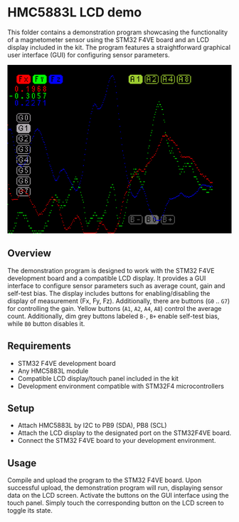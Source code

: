 # HMC5883L LCD demo

This folder contains a demonstration program showcasing the functionality
of a magnetometer sensor using the STM32 F4VE board
and an LCD display included in the kit. The program features a straightforward
graphical user interface (GUI) for configuring sensor parameters.

![Demo screenshot](hmc5883_lcd_x2.png)

## Overview

The demonstration program is designed to work with the STM32 F4VE development
board and a compatible LCD display. It provides a GUI interface to configure
sensor parameters such as average count, gain and self-test bias.
The display includes buttons for enabling/disabling the display of
measurement (Fx, Fy, Fz). Additionally, there are buttons (`G0` .. `G7`) for
controlling the gain. Yellow buttons (`A1`, `A2`, `A4`, `A8`) control the
average count. Additionally, dim grey buttons labeled `B-`, `B+` enable
self-test bias, while `B0` button disables it.

## Requirements

* STM32 F4VE development board
* Any HMC5883L module
* Compatible LCD display/touch panel included in the kit
* Development environment compatible with STM32F4 microcontrollers

## Setup

* Attach HMC5883L by I2C to PB9 (SDA), PB8 (SCL)
* Attach the LCD display to the designated port on the STM32F4VE board.
* Connect the STM32 F4VE board to your development environment.

## Usage

Compile and upload the program to the STM32 F4VE board. Upon successful upload,
the demonstration program will run, displaying sensor data on the LCD screen.
Activate the buttons on the GUI interface using the touch panel.
Simply touch the corresponding button on the LCD screen to toggle its state.
